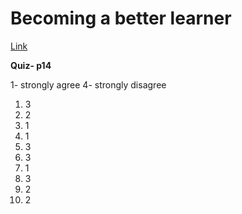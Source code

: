 # Becoming a better learner

[Link](https://learningcentral.cf.ac.uk/bbcswebdav/pid-4396625-dt-content-rid-7658982_2/courses/1718-CM6113/Becoming%20a%20better%20learner.pdf)

**Quiz- p14**

1- strongly agree        4- strongly disagree

1) 3
2) 2
3) 1
4) 1
5) 3
6) 3
7) 1
8) 3
9) 2
10) 2
